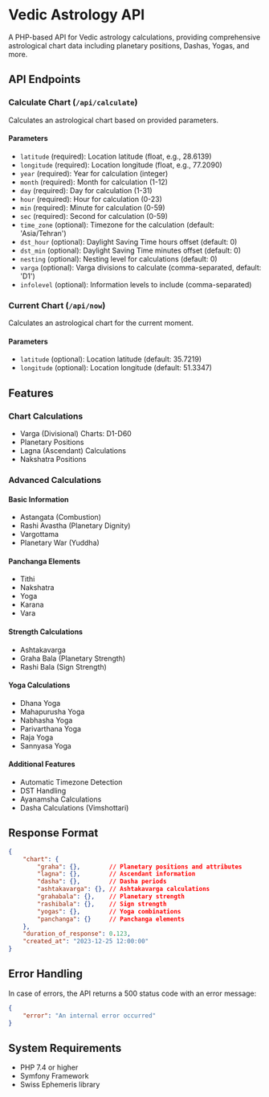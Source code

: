 # Vedic Astrology API

A PHP-based API for Vedic astrology calculations, providing comprehensive astrological chart data including planetary positions, Dashas, Yogas, and more.

## API Endpoints

### Calculate Chart (`/api/calculate`)

Calculates an astrological chart based on provided parameters.

#### Parameters

- `latitude` (required): Location latitude (float, e.g., 28.6139)
- `longitude` (required): Location longitude (float, e.g., 77.2090)
- `year` (required): Year for calculation (integer)
- `month` (required): Month for calculation (1-12)
- `day` (required): Day for calculation (1-31)
- `hour` (required): Hour for calculation (0-23)
- `min` (required): Minute for calculation (0-59)
- `sec` (required): Second for calculation (0-59)
- `time_zone` (optional): Timezone for the calculation (default: 'Asia/Tehran')
- `dst_hour` (optional): Daylight Saving Time hours offset (default: 0)
- `dst_min` (optional): Daylight Saving Time minutes offset (default: 0)
- `nesting` (optional): Nesting level for calculations (default: 0)
- `varga` (optional): Varga divisions to calculate (comma-separated, default: 'D1')
- `infolevel` (optional): Information levels to include (comma-separated)

### Current Chart (`/api/now`)

Calculates an astrological chart for the current moment.

#### Parameters

- `latitude` (optional): Location latitude (default: 35.7219)
- `longitude` (optional): Location longitude (default: 51.3347)

## Features

### Chart Calculations
- Varga (Divisional) Charts: D1-D60
- Planetary Positions
- Lagna (Ascendant) Calculations
- Nakshatra Positions

### Advanced Calculations

#### Basic Information
- Astangata (Combustion)
- Rashi Avastha (Planetary Dignity)
- Vargottama
- Planetary War (Yuddha)

#### Panchanga Elements
- Tithi
- Nakshatra
- Yoga
- Karana
- Vara

#### Strength Calculations
- Ashtakavarga
- Graha Bala (Planetary Strength)
- Rashi Bala (Sign Strength)

#### Yoga Calculations
- Dhana Yoga
- Mahapurusha Yoga
- Nabhasha Yoga
- Parivarthana Yoga
- Raja Yoga
- Sannyasa Yoga

#### Additional Features
- Automatic Timezone Detection
- DST Handling
- Ayanamsha Calculations
- Dasha Calculations (Vimshottari)

## Response Format

```json
{
    "chart": {
        "graha": {},        // Planetary positions and attributes
        "lagna": {},        // Ascendant information
        "dasha": {},        // Dasha periods
        "ashtakavarga": {}, // Ashtakavarga calculations
        "grahabala": {},    // Planetary strength
        "rashibala": {},    // Sign strength
        "yogas": {},        // Yoga combinations
        "panchanga": {}     // Panchanga elements
    },
    "duration_of_response": 0.123,
    "created_at": "2023-12-25 12:00:00"
}
```

## Error Handling

In case of errors, the API returns a 500 status code with an error message:

```json
{
    "error": "An internal error occurred"
}
```

## System Requirements

- PHP 7.4 or higher
- Symfony Framework
- Swiss Ephemeris library